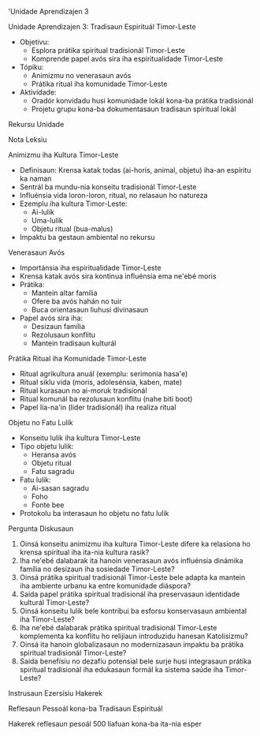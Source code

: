 'Unidade Aprendizajen 3

Unidade Aprendizajen 3: Tradisaun Espirituál Timor-Leste
- Objetivu:
  * Esplora prátika spiritual tradisionál Timor-Leste
  * Komprende papel avós sira iha espiritualidade Timor-Leste
- Tópiku:
  * Animizmu no venerasaun avós
  * Prátika ritual iha komunidade Timor-Leste
- Aktividade:
  * Oradór konvidadu husi komunidade lokál kona-ba prátika tradisionál
  * Projetu grupu kona-ba dokumentasaun tradisaun spiritual lokál

Rekursu Unidade

Nota Leksiu

Animizmu iha Kultura Timor-Leste

- Definisaun: Krensa katak todas (ai-horis, animal, objetu) iha-an espíritu ka naman
- Sentrál ba mundu-nia konseitu tradisionál Timor-Leste
- Influénsia vida loron-loron, ritual, no relasaun ho natureza
- Ezemplu iha kultura Timor-Leste:
  - Ai-lulik
  - Uma-lulik
  - Objetu ritual (bua-malus)
- Impaktu ba gestaun ambiental no rekursu

Venerasaun Avós

- Importánsia iha espiritualidade Timor-Leste
- Krensa katak avós sira kontinua influénsia ema ne'ebé moris
- Prátika:
  - Mantein altar família
  - Ofere ba avós hahán no tuir
  - Buca orientasaun liuhusi divinasaun
- Papel avós sira iha:
  - Desizaun família
  - Rezolusaun konflitu
  - Mantein tradisaun kulturál

Prátika Ritual iha Komunidade Timor-Leste

- Ritual agrikultura anuál (exemplu: serimonia hasa'e)
- Ritual siklu vida (moris, adolesénsia, kaben, mate)
- Ritual kurasaun no ai-moruk tradisionál
- Ritual komunál ba rezolusaun konflitu (nahe biti boot)
- Papel lia-na'in (lider tradisionál) iha realiza ritual

Objetu no Fatu Lulik

- Konseitu lulik iha kultura Timor-Leste
- Tipo objetu lulik:
  - Heransa avós
  - Objetu ritual
  - Fatu sagradu
- Fatu lulik:
  - Ai-sasan sagradu
  - Foho
  - Fonte bee
- Protokolu ba interasaun ho objetu no fatu lulik

Pergunta Diskusaun

1. Oinsá konseitu animizmu iha kultura Timor-Leste difere ka relasiona ho krensa spiritual iha ita-nia kultura rasik?
2. Iha ne'ebé dalabarak ita hanoin venerasaun avós influénsia dinámika família no desizaun iha sosiedade Timor-Leste?
3. Oinsá prátika spiritual tradisionál Timor-Leste bele adapta ka mantein iha ambiente urbanu ka entre komunidade diáspora?
4. Saida papel prátika spiritual tradisionál iha preservasaun identidade kulturál Timor-Leste?
5. Oinsá konseitu lulik bele kontribui ba esforsu konservasaun ambiental iha Timor-Leste?
6. Iha ne'ebé dalabarak prátika spiritual tradisionál Timor-Leste komplementa ka konflitu ho relijiaun introduzidu hanesan Katolisizmu?
7. Oinsá ita hanoin globalizasaun no modernizasaun impaktu ba prátika spiritual tradisionál Timor-Leste?
8. Saida benefísiu no dezafiu potensial bele surje husi integrasaun prátika spiritual tradisionál iha edukasaun formál ka sistema saúde iha Timor-Leste?

Instrusaun Ezersísiu Hakerek

Reflesaun Pessoál kona-ba Tradisaun Espirituál

Hakerek reflesaun pesoál 500 liafuan kona-ba ita-nia esper